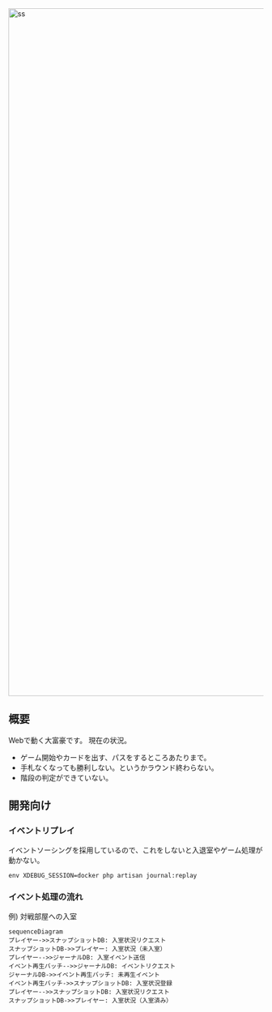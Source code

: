 <img width="1359" alt="ss" src="https://user-images.githubusercontent.com/59838965/186791099-7541a2ad-4d32-43c2-b922-f736e3503f34.png">

## 概要
Webで動く大富豪です。
現在の状況。
 - ゲーム開始やカードを出す、パスをするところあたりまで。
 - 手札なくなっても勝利しない。というかラウンド終わらない。
 - 階段の判定ができていない。

## 開発向け
### イベントリプレイ
イベントソーシングを採用しているので、これをしないと入退室やゲーム処理が動かない。

```
env XDEBUG_SESSION=docker php artisan journal:replay
```

### イベント処理の流れ

例) 対戦部屋への入室
```mermaid
sequenceDiagram
プレイヤー->>スナップショットDB: 入室状況リクエスト
スナップショットDB->>プレイヤー: 入室状況（未入室）
プレイヤー-->>ジャーナルDB: 入室イベント送信
イベント再生バッチ-->>ジャーナルDB: イベントリクエスト
ジャーナルDB->>イベント再生バッチ: 未再生イベント
イベント再生バッチ->>スナップショットDB: 入室状況登録
プレイヤー-->>スナップショットDB: 入室状況リクエスト
スナップショットDB->>プレイヤー: 入室状況（入室済み）
```
